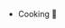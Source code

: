 -  Cooking 🍳 
<!--- -  I’m looking to collaborate on ...
- 📫 How to reach me ... --->

<!---
tinkvu/tinkvu is a ✨ special ✨ repository because its `README.md` (this file) appears on your GitHub profile.
You can click the Preview link to take a look at your changes.
--->
